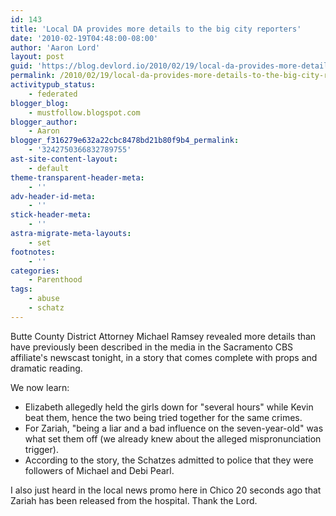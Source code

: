 ```yaml
---
id: 143
title: 'Local DA provides more details to the big city reporters'
date: '2010-02-19T04:48:00-08:00'
author: 'Aaron Lord'
layout: post
guid: 'https://blog.devlord.io/2010/02/19/local-da-provides-more-details-to-the-big-city-reporters/'
permalink: /2010/02/19/local-da-provides-more-details-to-the-big-city-reporters/
activitypub_status:
    - federated
blogger_blog:
    - mustfollow.blogspot.com
blogger_author:
    - Aaron
blogger_f316279e632a22cbc8478bd21b80f9b4_permalink:
    - '3242750366832789755'
ast-site-content-layout:
    - default
theme-transparent-header-meta:
    - ''
adv-header-id-meta:
    - ''
stick-header-meta:
    - ''
astra-migrate-meta-layouts:
    - set
footnotes:
    - ''
categories:
    - Parenthood
tags:
    - abuse
    - schatz
---
```


Butte County District Attorney Michael Ramsey revealed more details than have previously been described in the media in the Sacramento CBS affiliate's newscast tonight, in a story that comes complete with props and dramatic reading.

We now learn:
<ul>
 	<li>Elizabeth allegedly held the girls down for "several hours" while Kevin beat them, hence the two being tried together for the same crimes.</li>
 	<li>For Zariah, "being a liar and a bad influence on the seven-year-old" was what set them off (we already knew about the alleged mispronunciation trigger).</li>
 	<li>According to the story, the Schatzes admitted to police that they were followers of Michael and Debi Pearl.</li>
</ul>
I also just heard in the local news promo here in Chico 20 seconds ago that Zariah has been released from the hospital. Thank the Lord.